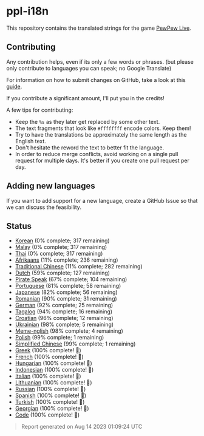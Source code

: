 [//]: # "This file is automatically generated by generate_readme.py"
# ppl-i18n
This repository contains the translated strings for the game [PewPew Live](https://pewpew.live).
## Contributing
Any contribution helps, even if its only a few words or phrases.
(but please only contribute to languages you can speak; no Google Translate)

For information on how to submit changes on GitHub, take a look at this [guide](https://docs.github.com/en/free-pro-team@latest/github/managing-files-in-a-repository/editing-files-in-another-users-repository).

If you contribute a significant amount, I'll put you in the credits!

A few tips for contributing:
* Keep the `%s` as they later get replaced by some other text.
* The text fragments that look like `#ffffffff` encode colors. Keep them!
* Try to have the translations be approximately the same length as the English text.
* Don't hesitate the reword the text to better fit the language.
* In order to reduce merge conflicts, avoid working on a single pull request for multiple days. It's better if you create one pull request per day.
## Adding new languages
If you want to add support for a new language, create a GitHub Issue so that we can discuss
the feasibility.
## Status
* [Korean](/translations/kor.po) (0% complete; 317 remaining)
* [Malay](/translations/msa.po) (0% complete; 317 remaining)
* [Thai](/translations/tha.po) (0% complete; 317 remaining)
* [Afrikaans](/translations/afr.po) (11% complete; 236 remaining)
* [Traditional Chinese](/translations/cht.po) (11% complete; 282 remaining)
* [Dutch](/translations/nld.po) (59% complete; 127 remaining)
* [Pirate Speak](/translations/pirate.po) (67% complete; 104 remaining)
* [Portuguese](/translations/por.po) (81% complete; 58 remaining)
* [Japanese](/translations/jpn.po) (82% complete; 56 remaining)
* [Romanian](/translations/ron.po) (90% complete; 31 remaining)
* [German](/translations/deu.po) (92% complete; 25 remaining)
* [Tagalog](/translations/tgl.po) (94% complete; 16 remaining)
* [Croatian](/translations/hrv.po) (96% complete; 12 remaining)
* [Ukrainian](/translations/ukr.po) (98% complete; 5 remaining)
* [Meme-nglish](/translations/meme.po) (98% complete; 4 remaining)
* [Polish](/translations/pol.po) (99% complete; 1 remaining)
* [Simplified Chinese](/translations/chs.po) (99% complete; 1 remaining)
* [Greek](/translations/ell.po) (100% complete! 🎉)
* [French](/translations/fra.po) (100% complete! 🎉)
* [Hungarian](/translations/hun.po) (100% complete! 🎉)
* [Indonesian](/translations/ind.po) (100% complete! 🎉)
* [Italian](/translations/ita.po) (100% complete! 🎉)
* [Lithuanian](/translations/lit.po) (100% complete! 🎉)
* [Russian](/translations/rus.po) (100% complete! 🎉)
* [Spanish](/translations/spa.po) (100% complete! 🎉)
* [Turkish](/translations/tur.po) (100% complete! 🎉)
* [Georgian](/translations/kat.po) (100% complete! 🎉)
* [Code](/translations/code.po) (100% complete! 🎉)
> Report generated on Aug 14 2023 01:09:24 UTC